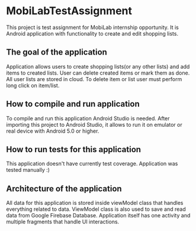 # MobiLabTestAssignment
This project is test assignment for MobiLab internship opportunity. It is Android application with functionality to create and edit shopping lists. 

## The goal of the application
Application allows users to create shopping lists(or any other lists) and add items to created lists. User can delete created items or mark them as done. All user lists are stored in cloud. To delete item or list user must perform long click on item/list.

## How to compile and run application
To compile and run this application Android Studio is needed. After importing this project to Android Studio, it allows to run it on emulator or real device with Android 5.0 or higher.

## How to run tests for this application
This application doesn't have currently test coverage. Application was tested manually :)

## Architecture of the application
All data for this application is stored inside viewModel class that handles everything related to data. ViewModel class is also used to save and read data from Google Firebase Database. Application itself has one activity and multiple fragments that handle UI interactions.